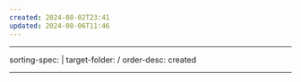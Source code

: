 ```yaml
---
created: 2024-08-02T23:41
updated: 2024-08-06T11:46
---
```


---
sorting-spec: |
target-folder: /
order-desc: created

---
